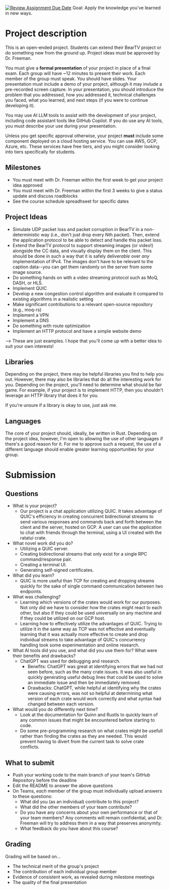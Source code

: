 [![Review Assignment Due Date](https://classroom.github.com/assets/deadline-readme-button-22041afd0340ce965d47ae6ef1cefeee28c7c493a6346c4f15d667ab976d596c.svg)](https://classroom.github.com/a/6FRwiRqU)
Goal: Apply the knowledge you've learned in new ways.

# Project description
This is an open-ended project. Students can extend their BearTV project or do something new from the ground up. Project ideas must be approved by Dr. Freeman.

You must give a **formal presentation** of your project in place of a final exam. Each group will have ~12 minutes to present their work. Each member of the group must speak. You should have slides. Your presentation must include a demo of your project, although it may invlude a pre-recorded screen capture. In your presentation, you should introduce the problem that you addressed, how you addressed it, technical challenges you faced, what you learned, and next steps (if you were to continue developing it).

You may use AI LLM tools to assist with the development of your project, including code assistant tools like GitHub Copilot. If you do use any AI tools, you must describe your use during your presentation.

Unless you get specific approval otherwise, your project **must** include some component deployed on a cloud hosting service. You can use AWS, GCP, Azure, etc. These services have free tiers, and you might consider looking into tiers specifically for students.

## Milestones
- You must meet with Dr. Freeman within the first week to get your project idea approved
- You must meet with Dr. Freeman within the first 3 weeks to give a status update and discuss roadblocks
- See the course schedule spreadhseet for specific dates

## Project Ideas
- Simulate UDP packet loss and packet corruption in BearTV in a non-deterministic way (i.e., don't just drop every Nth packet). Then, extend the application protocol to be able to detect and handle this packet loss.
- Extend the BearTV protocol to support streaming images (or video!) alongside the CC data, and visually display them on the client. This should be done in such a way that it is safely deliver*able* over *any* implementation of IPv4. The images don't have to be relevant to the caption data--you can get them randomly on the server from some image source.
- Do something hands on with a video streaming protocol such as MoQ, DASH, or HLS.
- Implement QUIC
- Develop a new congestion control algorithm and evaluate it compared to existing algorithms in a realistic setting
- Make significant contributions to a relevant open-source repository (e.g., moq-rs)
- Implement a VPN
- Implement a DNS
- Do something with route optimization
- Implement an HTTP protocol and have a simple website demo

--> These are just examples. I hope that you'll come up with a better idea to suit your own interests!

## Libraries

Depending on the project, there may be helpful libraries you find to help you out. However, there may also be libraries that do all the interesting work for you. Depending on the project, you'll need to determine what should be fair game. For example, if your project is to implement HTTP, then you shouldn't leverage an HTTP library that does it for you.

If you're unsure if a library is okay to use, just ask me.

## Languages

The core of your project should, ideally, be written in Rust. Depending on the project idea, however, I'm open to allowing the use of other languages if there's a good reason for it. For me to approve such a request, the use of a different language should enable greater learning opportunities for your group.

# Submission

## Questions
- What is your project?
	- Our project is a chat application utilizing QUIC. It takes advantage of QUIC's efficiency in creating concurrent bidirectional streams to send various responses and commands back and forth between the client and the server, hosted on GCP. A user can use the application to chat with friends through the terminal, using a UI created with the ratatui crate.
- What novel work did you do?
	- Utilizing a QUIC server.
	- Creating bidirectional streams that only exist for a single RPC command/response pair.
	- Creating a terminal UI.
	- Generating self-signed certificates.
- What did you learn?
	- QUIC is more useful than TCP for creating and dropping streams quickly for the sake of single command communication between two endpoints.
- What was challenging?
	- Learning which versions of the crates would work for our purposes. Not only did we have to consider how the crates might react to each other, but also if they could be used universally on any machine and if they could be utilized on our GCP host.
	- Learning how to effectively utilize the advantages of QUIC. Trying to utilize it in the same way as TCP was not effective and eventually learning that it was actually more effective to create and drop individual streams to take advantage of QUIC's concurrency handling took some experimentation and online research.
- What AI tools did you use, and what did you use them for? What were their benefits and drawbacks?
	- ChatGPT was used for debugging and research.
		- Benefits: ChatGPT was great at identifying errors that we had not seen before, such as the many crate issues. It was also useful in quickly generating useful debug lines that could be used to solve an immediate issue and then be immediately removed.
		- Drawbacks: ChatGPT, while helpful at identifying why the crates were causing errors, was not so helpful at determining what version of each crate would work correctly and what syntax had changed between each version.
- What would you do differently next time?
	- Look at the documentation for Quinn and Rustls to quickly learn of any common issues that might be encountered before starting to code.
	- Do some pre-programming research on what crates might be usefull rather than finding the crates as they are needed. This would prevent having to divert from the current task to solve crate conflicts.

## What to submit
- Push your working code to the main branch of your team's GitHub Repository before the deadline
- Edit the README to answer the above questions
- On Teams, *each* member of the group must individually upload answers to these questions:
	- What did you (as an individual) contribute to this project?
	- What did the other members of your team contribute?
	- Do you have any concerns about your own performance or that of your team members? Any comments will remain confidential, and Dr. Freeman will try to address them in a way that preserves anonymity.
	- What feedback do you have about this course?

## Grading

Grading will be based on...
- The technical merit of the group's project
- The contribution of each individual group member
- Evidence of consistent work, as revealed during milestone meetings
- The quality of the final presentation